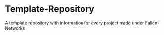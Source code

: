 # Template-Repository
A template repository with information for every project made under Fallen-Networks
